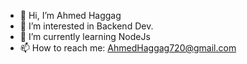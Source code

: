 - 👋 Hi, I’m Ahmed Haggag
- 👀 I’m interested in Backend Dev.
- 🌱 I’m currently learning NodeJs
- 📫 How to reach me: AhmedHaggag720@gmail.com
